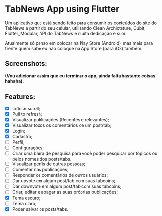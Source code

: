 # TabNews App using Flutter

Um aplicativo que está sendo feito para consumir os conteúdos do site do TabNews a partir do seu celular, utilizando Clean Archicteture, Cubit, Flutter_Modular, API do TabNews e muita dedicação e suor.

Atualmente só penso em colocar na Play Store (Android), mas mais para frente quem sabe eu não coloque na App Store (para iOS) também.

## Screenshots: 
__(Vou adicionar assim que eu terminar o app, ainda falta bastante coisas hahaha).__

## Features: 

- [x] Infinite scroll;
- [x] Pull to refresh;
- [x] Visualizar publicações (Recentes e relevantes);
- [x] Visualizar todos os comentários de um post/tab;
- [x] Login;
- [x] Cadastro;
- [ ] Perfil;
- [ ] Configurações;
- [ ] Criar uma barra de pesquisa para você poder pesquisar por tópicos ou pelos nomes dos posts/tabs.
- [ ] Visualizar perfis de outras pessoas;
- [ ] Comentar nas publicações;
- [ ] Responder os comentários de outros usuários;
- [ ] Dar upvote em algum post/tab com suas tabcoins;
- [ ] Dar downvote em algum post/tab com suas tabcoins;
- [ ] Criar, editar e apagar as suas próprias publicações;
- [x] Tema escuro;
- [ ] Tema claro;
- [x] Poder salvar os posts/tabs.
